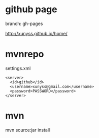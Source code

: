 # github page
branch: gh-pages

http://xunyss.github.io/home/


# mvnrepo
settings.xml

    <server>
      <id>github</id>
      <username>xunyss@gmail.com</username>
      <password>PASSWORD</password>
    </server>


# mvn
mvn source:jar install
